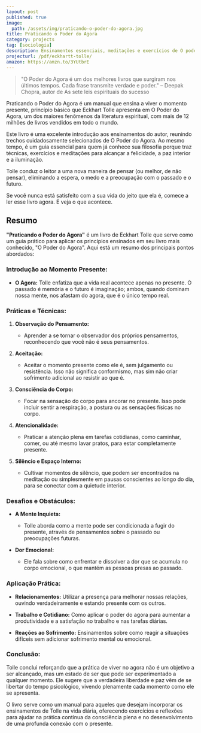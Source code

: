 ```yaml
---
layout: post
published: true
image:
  path: /assets/img/praticando-o-poder-do-agora.jpg
title: Praticando o Poder do Agora
category: projects
tag: [sociologia]
description: Ensinamentos essenciais, meditações e exercícios de O poder do agora
projecturl: /pdf/eckhartt-tolle/
amazon: https://amzn.to/3YUtbrE
---
```


> "O Poder do Agora é um dos melhores livros que surgiram nos últimos tempos. Cada frase transmite verdade e poder." – Deepak Chopra, autor de As sete leis espirituais do sucesso



Praticando o Poder do Agora é um manual que ensina a viver o momento presente, princípio básico que Eckhart Tolle apresenta em O Poder do Agora, um dos maiores fenômenos da literatura espiritual, com mais de 12 milhões de livros vendidos em todo o mundo.

Este livro é uma excelente introdução aos ensinamentos do autor, reunindo trechos cuidadosamente selecionados de O Poder do Agora. Ao mesmo tempo, é um guia essencial para quem já conhece sua filosofia porque traz técnicas, exercícios e meditações para alcançar a felicidade, a paz interior e a iluminação.

Tolle conduz o leitor a uma nova maneira de pensar (ou melhor, de não pensar), eliminando a espera, o medo e a preocupação com o passado e o futuro.

Se você nunca está satisfeito com a sua vida do jeito que ela é, comece a ler esse livro agora. E veja o que acontece.

## Resumo

**"Praticando o Poder do Agora"** é um livro de Eckhart Tolle que serve como um guia prático para aplicar os princípios ensinados em seu livro mais conhecido, "O Poder do Agora". Aqui está um resumo dos principais pontos abordados:

### **Introdução ao Momento Presente:**

- **O Agora:** Tolle enfatiza que a vida real acontece apenas no presente. O passado é memória e o futuro é imaginação; ambos, quando dominam nossa mente, nos afastam do agora, que é o único tempo real.

### **Práticas e Técnicas:**

1. **Observação do Pensamento:**
   - Aprender a se tornar o observador dos próprios pensamentos, reconhecendo que você não é seus pensamentos.

2. **Aceitação:**
   - Aceitar o momento presente como ele é, sem julgamento ou resistência. Isso não significa conformismo, mas sim não criar sofrimento adicional ao resistir ao que é.

3. **Consciência do Corpo:**
   - Focar na sensação do corpo para ancorar no presente. Isso pode incluir sentir a respiração, a postura ou as sensações físicas no corpo.

4. **Atencionalidade:**
   - Praticar a atenção plena em tarefas cotidianas, como caminhar, comer, ou até mesmo lavar pratos, para estar completamente presente.

5. **Silêncio e Espaço Interno:**
   - Cultivar momentos de silêncio, que podem ser encontrados na meditação ou simplesmente em pausas conscientes ao longo do dia, para se conectar com a quietude interior.

### **Desafios e Obstáculos:**

- **A Mente Inquieta:**
   - Tolle aborda como a mente pode ser condicionada a fugir do presente, através de pensamentos sobre o passado ou preocupações futuras.

- **Dor Emocional:**
   - Ele fala sobre como enfrentar e dissolver a dor que se acumula no corpo emocional, o que mantém as pessoas presas ao passado.

### **Aplicação Prática:**

- **Relacionamentos:** Utilizar a presença para melhorar nossas relações, ouvindo verdadeiramente e estando presente com os outros.

- **Trabalho e Cotidiano:** Como aplicar o poder do agora para aumentar a produtividade e a satisfação no trabalho e nas tarefas diárias.

- **Reações ao Sofrimento:** Ensinamentos sobre como reagir a situações difíceis sem adicionar sofrimento mental ou emocional.

### **Conclusão:**

Tolle conclui reforçando que a prática de viver no agora não é um objetivo a ser alcançado, mas um estado de ser que pode ser experimentado a qualquer momento. Ele sugere que a verdadeira liberdade e paz vêm de se libertar do tempo psicológico, vivendo plenamente cada momento como ele se apresenta.

O livro serve como um manual para aqueles que desejam incorporar os ensinamentos de Tolle na vida diária, oferecendo exercícios e reflexões para ajudar na prática contínua da consciência plena e no desenvolvimento de uma profunda conexão com o presente.
